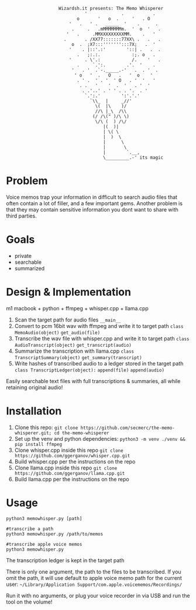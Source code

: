 ```
                    Wizardsh.it presents: The Memo Whisperer
                              '             .           .
                           o       '   o  .     '   . O
                        '   .   ' .   _____  '    .      .
                         .     .   .mMMMMMMMm.  '  o  '   .
                       '   .     .MMXXXXXXXXXMM.    .   ' 
                      .       . /XX77:::::::77XX\ .   .   .
                         o  .  ;X7:::''''''':::7X;   .  '
                        '    . |::'.:'        '::| .   .  .
                           .   ;:.:.            :;. o   .
                        '     . \'.:            /.    '   .
                           .     `.':.        .'.  '    .
                         '   . '  .`-._____.-'   .  . '  .
                          ' o   '  .   O   .   '  o    '
                           . ' .  ' . '  ' O   . '  '   '
                            . .   '    '  .  '   . '  '
                             . .'..' . ' ' . . '.  . '
                              `.':.'        ':'.'.'
                                `\\_  |     _//'
                                  \(  |\    )/
                                  //\ |_\  /\\
                                 (/ /\(" )/\ \)
                                  \/\ (  ) /\/
                                     |(  )|
                                     | \( \
                                     |  )  \
                                     |      \
                                     |       \
                                     |        `.__,
                                     \_________.-' its magic
```

# Problem 
Voice memos trap your information in difficult to search audio files that often contain a lot of filler, and a few important gems. Another problem is that they may contain sensitive information you dont want to share with third parties.

# Goals
* private
* searchable
* summarized

# Design & Implementation
m1 macbook + python + ffmpeg + whisper.cpp + llama.cpp

1. Scan the target path for audio files `__main__`
1. Convert to pcm 16bit wav with ffmpeg and write it to target path `class MemoAudio(object)` `get_audio(file)`
1. Transcribe the wav file with whisper.cpp and write it to target path `class AudioTranscript(object)` `get_transcript(audio)`
1. Summarize the transcription with llama.cpp `class TranscriptSummary(object)` `get_summary(transcript)`
1. Write hashes of transcribed audio to a ledger stored in the target path `class TranscriptLedger(object):` `append(file)` `append(audio)`

Easily searchable text files with full transcriptions & summaries, all while retaining original audio!

# Installation
1. Clone this repo: `git clone https://github.com/secmerc/the-memo-whisperer.git; cd the-memo-whisperer`
1. Set up the venv and python dependencies: `python3 -m venv ./venv && pip install ffmpeg`
1. Clone whisper.cpp inside this repo `git clone https://github.com/ggerganov/whisper.cpp.git`
1. Build whisper.cpp per the instructions on the repo
1. Clone llama.cpp inside this repo `git clone https://github.com/ggerganov/llama.cpp.git`
1. Build llama.cpp per the instructions on the repo

# Usage
```
python3 memowhisper.py [path]

#transcribe a path
python3 memowhisper.py /path/to/memos 

#transcribe apple voice memos
python3 memowhisper.py 
```

The transcription ledger is kept in the target path

There is only one argument, the path to the files to be transcribed. If you omit the path, it will use default to apple voice memo path for the current user: `~/Library/Application Support/com.apple.voicememos/Recordings/`

Run it with no arguments, or plug your voice recorder in via USB and run the tool on the volume!
